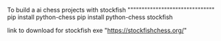 To build a ai chess projects with stockfish
"""""""""""""""""""""""""""""""
pip install python-chess
pip install python-chess stockfish

link to download for stockfish exe "https://stockfishchess.org/"

